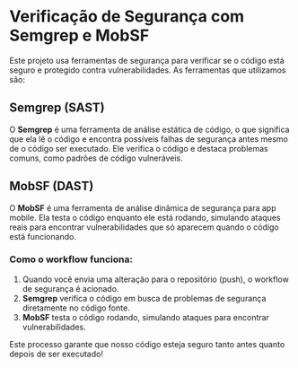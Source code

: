 # Verificação de Segurança com Semgrep e MobSF

Este projeto usa ferramentas de segurança para verificar se o código está seguro e protegido contra vulnerabilidades. As ferramentas que utilizamos são:

## Semgrep (SAST)
O **Semgrep** é uma ferramenta de análise estática de código, o que significa que ela lê o código e encontra possíveis falhas de segurança antes mesmo de o código ser executado. Ele verifica o código e destaca problemas comuns, como padrões de código vulneráveis.

## MobSF (DAST)
O **MobSF** é uma ferramenta de análise dinâmica de segurança para app mobile. Ela testa o código enquanto ele está rodando, simulando ataques reais para encontrar vulnerabilidades que só aparecem quando o código está funcionando.

### Como o workflow funciona:

1. Quando você envia uma alteração para o repositório (push), o workflow de segurança é acionado.
2. **Semgrep** verifica o código em busca de problemas de segurança diretamente no código fonte.
3. **MobSF** testa o código rodando, simulando ataques para encontrar vulnerabilidades.

Este processo garante que nosso código esteja seguro tanto antes quanto depois de ser executado!